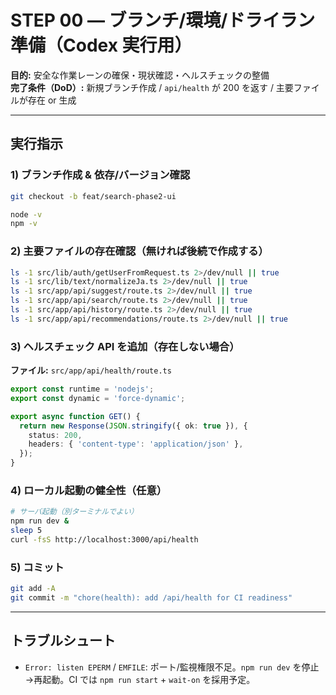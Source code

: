 # STEP 00 — ブランチ/環境/ドライラン準備（Codex 実行用）

**目的:** 安全な作業レーンの確保・現状確認・ヘルスチェックの整備  
**完了条件（DoD）:** 新規ブランチ作成 / `api/health` が 200 を返す / 主要ファイルが存在 or 生成

---

## 実行指示

### 1) ブランチ作成 & 依存/バージョン確認

```bash
git checkout -b feat/search-phase2-ui

node -v
npm -v
```

### 2) 主要ファイルの存在確認（無ければ後続で作成する）

```bash
ls -1 src/lib/auth/getUserFromRequest.ts 2>/dev/null || true
ls -1 src/lib/text/normalizeJa.ts 2>/dev/null || true
ls -1 src/app/api/suggest/route.ts 2>/dev/null || true
ls -1 src/app/api/search/route.ts 2>/dev/null || true
ls -1 src/app/api/history/route.ts 2>/dev/null || true
ls -1 src/app/api/recommendations/route.ts 2>/dev/null || true
```

### 3) ヘルスチェック API を追加（存在しない場合）

**ファイル:** `src/app/api/health/route.ts`

```ts
export const runtime = 'nodejs';
export const dynamic = 'force-dynamic';

export async function GET() {
  return new Response(JSON.stringify({ ok: true }), {
    status: 200,
    headers: { 'content-type': 'application/json' },
  });
}
```

### 4) ローカル起動の健全性（任意）

```bash
# サーバ起動（別ターミナルでよい）
npm run dev &
sleep 5
curl -fsS http://localhost:3000/api/health
```

### 5) コミット

```bash
git add -A
git commit -m "chore(health): add /api/health for CI readiness"
```

---

## トラブルシュート

- `Error: listen EPERM` / `EMFILE`: ポート/監視権限不足。`npm run dev` を停止→再起動。CI では `npm run start` + `wait-on` を採用予定。
